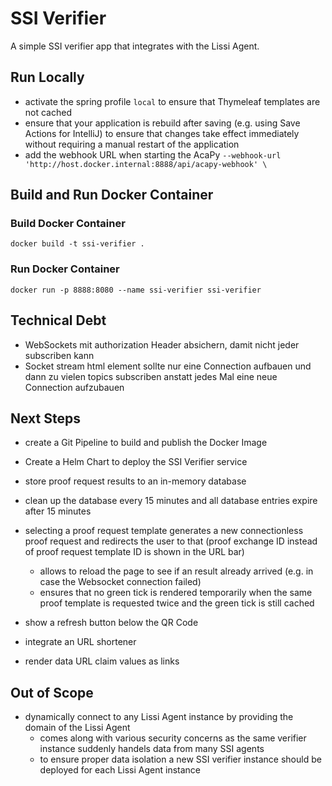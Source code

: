 # SSI Verifier

A simple SSI verifier app that integrates with the Lissi Agent.

## Run Locally

- activate the spring profile `local` to ensure that Thymeleaf templates are not
  cached
- ensure that your application is rebuild after saving (e.g. using Save Actions
  for IntelliJ) to ensure that changes take effect immediately without requiring
  a manual restart of the application
- add the webhook URL when starting the
  AcaPy `--webhook-url 'http://host.docker.internal:8888/api/acapy-webhook' \`

## Build and Run Docker Container

### Build Docker Container

```
docker build -t ssi-verifier . 
```

### Run Docker Container

```
docker run -p 8888:8080 --name ssi-verifier ssi-verifier
```

## Technical Debt

- WebSockets mit authorization Header absichern, damit nicht jeder subscriben
  kann
- Socket stream html element sollte nur eine Connection aufbauen und dann zu
  vielen topics subscriben anstatt jedes Mal eine neue Connection aufzubauen

## Next Steps

- create a Git Pipeline to build and publish the Docker Image
- Create a Helm Chart to deploy the SSI Verifier service

- store proof request results to an in-memory database
- clean up the database every 15 minutes and all database entries expire after
  15 minutes
- selecting a proof request template generates a new connectionless proof
  request and redirects the user to that (proof exchange ID instead of proof
  request template ID is shown in the URL bar)
    - allows to reload the page to see if an result already arrived (e.g. in
      case the Websocket connection failed)
    - ensures that no green tick is rendered temporarily when the same proof
      template is requested twice and the green tick is still cached
- show a refresh button below the QR Code

- integrate an URL shortener

- render data URL claim values as links

## Out of Scope

- dynamically connect to any Lissi Agent instance by providing the domain of the
  Lissi Agent
    - comes along with various security concerns as the same verifier instance
      suddenly handels data from many SSI agents
    - to ensure proper data isolation a new SSI verifier instance should be
      deployed for each Lissi Agent instance
